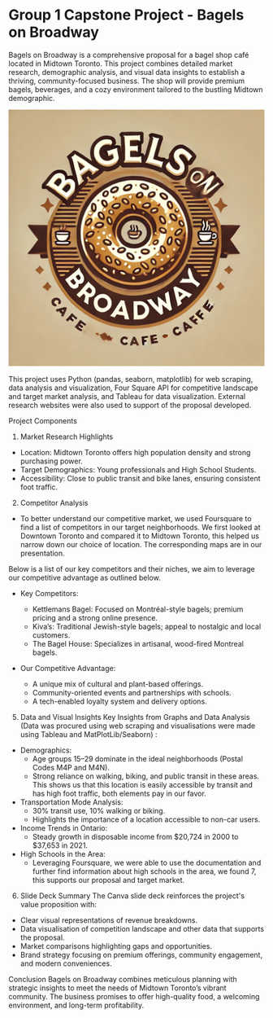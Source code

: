 # Group 1 Capstone Project - Bagels on Broadway

Bagels on Broadway is a comprehensive proposal for a bagel shop café located in Midtown Toronto. This project combines detailed market research, demographic analysis, and visual data insights to establish a thriving, community-focused business. The shop will provide premium bagels, beverages, and a cozy environment tailored to the bustling Midtown demographic.

![Bagels on Broadway Logo](Bagels%20on%20Broadway%20logo.jpg)

This project uses Python (pandas, seaborn, matplotlib) for web scraping, data analysis and visualization, Four Square API for competitive landscape and target market analysis, and Tableau for data visualization. External research websites were also used to support of the proposal developed.

Project Components

1. Market Research
Highlights
- Location: Midtown Toronto offers high population density and strong purchasing power. 
- Target Demographics: Young professionals and High School Students.
- Accessibility: Close to public transit and bike lanes, ensuring consistent foot traffic.

2. Competitor Analysis
- To better understand our competitive market, we used Foursquare to find a list of competitors in our target neighborhoods. We first looked at Downtown Toronto and compared it to Midtown Toronto, this helped us narrow down our choice of location. The corresponding maps are in our presentation.
  
Below is a list of our key competitors and their niches, we aim to leverage our competitive advantage as outlined below.

- Key Competitors:
	- Kettlemans Bagel: Focused on Montréal-style bagels; premium pricing and a strong online presence.
	- Kiva’s: Traditional Jewish-style bagels; appeal to nostalgic and local customers.
	- The Bagel House: Specializes in artisanal, wood-fired Montreal bagels.

- Our Competitive Advantage:
 	- 	A unique mix of cultural and plant-based offerings.
	- 	Community-oriented events and partnerships with schools.
 	- 	A tech-enabled loyalty system and delivery options.


5. Data and Visual Insights
Key Insights from Graphs and Data Analysis (Data was procured using web scraping and visualisations were made using Tableau and MatPlotLib/Seaborn) :
- Demographics:
	- Age groups 15–29 dominate in the ideal neighborhoods (Postal Codes M4P and M4N).
	- Strong reliance on walking, biking, and public transit in these areas. This shows us that this location is easily accessible by transit and has high foot traffic, both 	elements pay in our favor.
- Transportation Mode Analysis:
	- 30% transit use, 10% walking or biking.
	- Highlights the importance of a location accessible to non-car users.
- Income Trends in Ontario:
	- Steady growth in disposable income from $20,724 in 2000 to $37,653 in 2021.
- High Schools in the Area:
	- Leveraging Foursquare, we were able to use the documentation and further find information about high schools in the area, we found 7, this supports our proposal and target 
       market.

6. Slide Deck Summary
The Canva slide deck reinforces the project's value proposition with:

- Clear visual representations of revenue breakdowns.
- Data visualisation of competition landscape and other data that supports the proposal.
- Market comparisons highlighting gaps and opportunities.
- Brand strategy focusing on premium offerings, community engagement, and modern conveniences.

Conclusion
Bagels on Broadway combines meticulous planning with strategic insights to meet the needs of Midtown Toronto’s vibrant community. The business promises to offer high-quality food, a welcoming environment, and long-term profitability.
